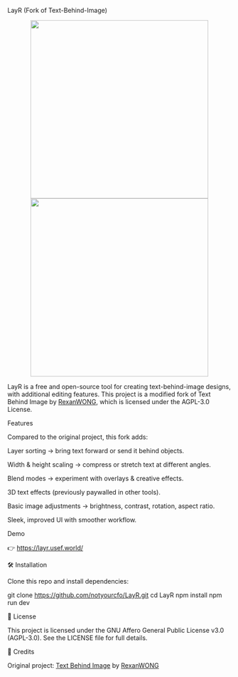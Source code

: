 LayR (Fork of Text-Behind-Image)
<p align="center">
  <img src="https://github.com/user-attachments/assets/d8b08a49-faea-4cbe-af57-59537ac0ced0" width="400" />
  <img src="https://github.com/user-attachments/assets/5958247d-ab69-4b31-9ef5-caf7c0d6b2ad" width="400" />
</p>


LayR is a free and open-source tool for creating text-behind-image designs, with additional editing features.
This project is a modified fork of Text Behind Image
 by [RexanWONG](https://github.com/RexanWONG), which is licensed under the AGPL-3.0 License.

Features

Compared to the original project, this fork adds:

Layer sorting → bring text forward or send it behind objects.

Width & height scaling → compress or stretch text at different angles.

Blend modes → experiment with overlays & creative effects.

3D text effects (previously paywalled in other tools).

Basic image adjustments → brightness, contrast, rotation, aspect ratio.

Sleek, improved UI with smoother workflow.

Demo

👉 https://layr.usef.world/

🛠️ Installation

Clone this repo and install dependencies:

git clone https://github.com/notyourcfo/LayR.git
cd LayR
npm install
npm run dev

📜 License

This project is licensed under the GNU Affero General Public License v3.0 (AGPL-3.0).
See the LICENSE
 file for full details.

🙏 Credits

Original project: [Text Behind Image](https://github.com/RexanWONG/text-behind-image)
 by [RexanWONG](https://github.com/RexanWONG)
